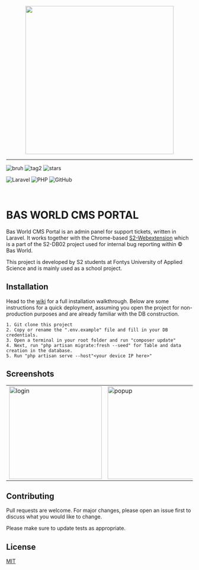 <p align="center">
<img src="https://www.basworld.com/assets/bas-world/src/images/logo.svg" width="400">
</p>

___

![bruh](https://img.shields.io/github/repo-size/s2-db02/s2-laravel) ![tag2](https://img.shields.io/github/checks-status/s2-db02/s2-laravel/master) ![stars](https://img.shields.io/github/stars/s2-db02/s2-laravel?style=social)


![Laravel](https://img.shields.io/badge/laravel-%23FF2D20.svg?style=for-the-badge&logo=laravel&logoColor=white) ![PHP](https://img.shields.io/badge/php-%23777BB4.svg?style=for-the-badge&logo=php&logoColor=white) ![GitHub](https://img.shields.io/badge/github-%23121011.svg?style=for-the-badge&logo=github&logoColor=white) 

<br />


# BAS WORLD CMS PORTAL

Bas World CMS Portal is an admin panel for support tickets, written in Laravel. It works together with the Chrome-based [S2-Webextension](https://github.com/S2-DB02/s2-webextension) which is a part of the S2-DB02 project used for internal bug reporting within © Bas World.

This project is developed by S2 students at Fontys University of Applied Science and is mainly used as a school project.

## Installation

Head to the [wiki](https://github.com/S2-DB02/s2-laravel/wiki/Full-Application-Installation) for a full installation walkthrough. Below are some instructions for a quick deployment, assuming you open the project for non-production purposes and are already familiar with the DB construction.
```
1. Git clone this project
2. Copy or rename the ".env.example" file and fill in your DB credentials.
3. Open a terminal in your root folder and run "composer update"
4. Next, run "php artisan migrate:fresh --seed" for Table and data creation in the database.
5. Run "php artisan serve --host"<your device IP here>"
```

## Screenshots

<table><tr>
<td> <img src="https://imgur.com/CJwnqJt.png" alt="login" style="width: 250px;"/> </td>
<td> <img src="https://imgur.com/W0yYBCj.png" alt="popup" style="width: 250px;"/> </td>
<td> <img src="https://imgur.com/wEzmETQ.png" alt="popup" style="width: 250px;"/> </td>
</tr></table>


## Contributing
Pull requests are welcome. For major changes, please open an issue first to discuss what you would like to change.

Please make sure to update tests as appropriate.

## License
[MIT](https://choosealicense.com/licenses/mit/)
